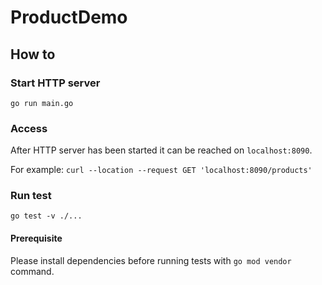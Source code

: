 # ProductDemo

## How to

### Start HTTP server
```
go run main.go
```

### Access

After HTTP server has been started it can be reached on `localhost:8090`.

For example:
`curl --location --request GET 'localhost:8090/products'`

### Run test

```
go test -v ./...
```

#### Prerequisite
Please install dependencies before running tests with `go mod vendor` command.
